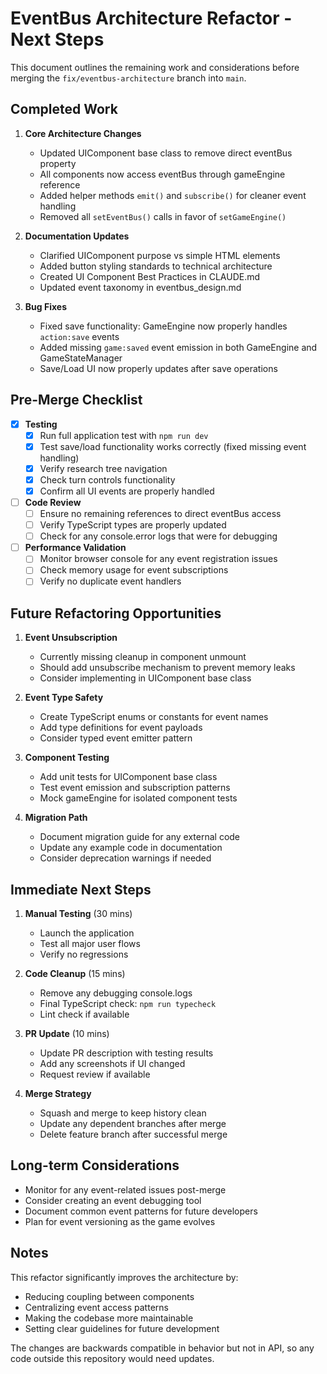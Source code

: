 # EventBus Architecture Refactor - Next Steps

This document outlines the remaining work and considerations before merging the `fix/eventbus-architecture` branch into `main`.

## Completed Work

1. **Core Architecture Changes**
   - Updated UIComponent base class to remove direct eventBus property
   - All components now access eventBus through gameEngine reference
   - Added helper methods `emit()` and `subscribe()` for cleaner event handling
   - Removed all `setEventBus()` calls in favor of `setGameEngine()`

2. **Documentation Updates**
   - Clarified UIComponent purpose vs simple HTML elements
   - Added button styling standards to technical architecture
   - Created UI Component Best Practices in CLAUDE.md
   - Updated event taxonomy in eventbus_design.md

3. **Bug Fixes**
   - Fixed save functionality: GameEngine now properly handles `action:save` events
   - Added missing `game:saved` event emission in both GameEngine and GameStateManager
   - Save/Load UI now properly updates after save operations

## Pre-Merge Checklist

- [x] **Testing**
  - [x] Run full application test with `npm run dev`
  - [x] Test save/load functionality works correctly (fixed missing event handling)
  - [x] Verify research tree navigation
  - [x] Check turn controls functionality
  - [x] Confirm all UI events are properly handled

- [ ] **Code Review**
  - [ ] Ensure no remaining references to direct eventBus access
  - [ ] Verify TypeScript types are properly updated
  - [ ] Check for any console.error logs that were for debugging

- [ ] **Performance Validation**
  - [ ] Monitor browser console for any event registration issues
  - [ ] Check memory usage for event subscriptions
  - [ ] Verify no duplicate event handlers

## Future Refactoring Opportunities

1. **Event Unsubscription**
   - Currently missing cleanup in component unmount
   - Should add unsubscribe mechanism to prevent memory leaks
   - Consider implementing in UIComponent base class

2. **Event Type Safety**
   - Create TypeScript enums or constants for event names
   - Add type definitions for event payloads
   - Consider typed event emitter pattern

3. **Component Testing**
   - Add unit tests for UIComponent base class
   - Test event emission and subscription patterns
   - Mock gameEngine for isolated component tests

4. **Migration Path**
   - Document migration guide for any external code
   - Update any example code in documentation
   - Consider deprecation warnings if needed

## Immediate Next Steps

1. **Manual Testing** (30 mins)
   - Launch the application
   - Test all major user flows
   - Verify no regressions

2. **Code Cleanup** (15 mins)
   - Remove any debugging console.logs
   - Final TypeScript check: `npm run typecheck`
   - Lint check if available

3. **PR Update** (10 mins)
   - Update PR description with testing results
   - Add any screenshots if UI changed
   - Request review if available

4. **Merge Strategy**
   - Squash and merge to keep history clean
   - Update any dependent branches after merge
   - Delete feature branch after successful merge

## Long-term Considerations

- Monitor for any event-related issues post-merge
- Consider creating an event debugging tool
- Document common event patterns for future developers
- Plan for event versioning as the game evolves

## Notes

This refactor significantly improves the architecture by:
- Reducing coupling between components
- Centralizing event access patterns
- Making the codebase more maintainable
- Setting clear guidelines for future development

The changes are backwards compatible in behavior but not in API, so any code outside this repository would need updates.